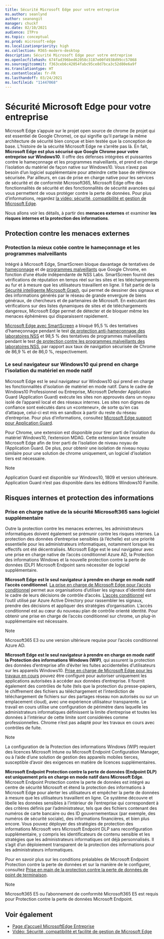 ```yaml
---
title: Sécurité Microsoft Edge pour votre entreprise
ms.author: seanlynd
author: seanongit
manager: chuckf
ms.date: 02/10/2021
audience: ITPro
ms.topic: conceptual
ms.prod: microsoft-edge
ms.localizationpriority: high
ms.collection: M365-modern-desktop
description: Sécurité Microsoft Edge pour votre entreprise
ms.openlocfilehash: 674fad396bed62058c3187e00f4938d99cc57868
ms.sourcegitcommit: f363ceb6c42054fabc95ce8d7bca3c52d80e6a9f
ms.translationtype: HT
ms.contentlocale: fr-FR
ms.lasthandoff: 03/24/2021
ms.locfileid: "11447068"
---
```

# <a name="microsoft-edge-security-for-your-business"></a>Sécurité Microsoft Edge pour votre entreprise

Microsoft Edge s’appuie sur le projet open source de chrome (le projet qui est essentiel de Google Chrome), ce qui signifie qu’il partage la même architecture de sécurité bien conçue et bien testée que la conception de base. L’histoire de la sécurité Microsoft Edge ne s’arrête pas là. En fait, **Microsoft Edge est plus sécurisé que Google Chrome pour votre entreprise sur Windows10**. Il offre des défenses intégrées et puissantes contre le hameçonnage et les programmes malveillants, et prend en charge l’isolation du matériel de façon native sur Windows10. Vous n’avez pas besoin d’un logiciel supplémentaire pour atteindre cette base de référence sécurisée. Par ailleurs, en cas de prise en charge native pour les services de sécurité et de conformité Microsoft365, Microsoft Edge offre des fonctionnalités de sécurité et des fonctionnalités de sécurité avancées qui vous permettent de vous protéger contre la perte de données. Pour plus d’informations, regardez [la vidéo: sécurité, compatibilité et gestion de Microsoft Edge](microsoft-edge-video-security-compatibility-manageability.md).

Nous allons voir les détails, à partir des **menaces externes** et examiner **les risques internes et la protection des informations**.

## <a name="external-threat-protection"></a>Protection contre les menaces externes

### <a name="highest-rated-protection-against-phishing-and-malware"></a>Protection la mieux cotée contre le hameçonnage et les programmes malveillants

Intégré à Microsoft Edge, SmartScreen bloque davantage de tentatives de [hameçonnage](https://edgeconsumerproduction.blob.core.windows.net/hostingdocs/NSS_Labs_Browser_Phishing_Report_Q2_2020.pdf) et de [programmes malveillants](https://edgeconsumerproduction.blob.core.windows.net/hostingdocs/NSS_Labs_Browser_Malware_Report_Q2_2020.pdf) que Google Chrome, en fonction d’une étude indépendante de NSS Labs. SmartScreen fournit des vérifications de réputation en temps réel sur les sites et les téléchargements au fur et à mesure que les utilisateurs travaillent en ligne. Il fait partie de la [Sécurité intelligente Microsoft Graph](https://www.microsoft.com/microsoft-365/windows/intelligent-security), qui permet de dessiner des signaux et des informations générés par le réseau de grande envergure de biens généraux, de chercheurs et de partenaires de Microsoft. En exécutant des vérifications sur des listes dynamiques de sites et de téléchargements dangereux, Microsoft Edge permet de détecter et de bloquer même les menaces éphémères qui disparaissent rapidement.  

[Microsoft Edge avec SmartScreen](//DeployEdge/microsoft-edge-security-smartscreen) a bloqué 95,5 % des tentatives d’hameçonnage pendant le test [de protection anti-hameçonnage des laboratoires NSS](https://edgeconsumerproduction.blob.core.windows.net/hostingdocs/NSS_Labs_Browser_Phishing_Report_Q2_2020.pdf) et 98,5 % des tentatives de programmes malveillants pendant le test [de protection contre les programmes malveillants des laboratoires NSS](https://edgeconsumerproduction.blob.core.windows.net/hostingdocs/NSS_Labs_Browser_Malware_Report_Q2_2020.pdf), par rapport aux taux de navigation sécurisée de Chrome de 86,9 % et de 86,0 %, respectivement.

### <a name="the-only-browser-on-windows-10-that-natively-supports-hardware-isolation"></a>Le seul navigateur sur Windows10 qui prend en charge l’isolation du matériel en mode natif

Microsoft Edge est le seul navigateur sur Windows10 qui prend en charge les fonctionnalités d’isolation de matériel en mode natif. Dans le cadre de Windows10 Professionnel ou Entreprise, Microsoft Defender Application Guard (Application Guard) exécute les sites non approuvés dans un noyau isolé de l’appareil local et des réseaux internes. Les sites non dignes de confiance sont exécutés dans un «conteneur», de sorte qu’en cas d’attaque, celui-ci est mis en sandbox à partir du reste du réseau d’entreprise. Pour plus d’informations, consultez [Microsoft Edge support pour Application Guard](./microsoft-edge-security-windows-defender-application-guard.md).

Pour Chrome, une extension est disponible pour tirer parti de l’isolation du matériel Windows10, l’extension MDAG. Cette extension lance ensuite Microsoft Edge afin de tirer parti de l’isolation de niveau noyau de l’Application Guard. De plus, pour obtenir une isolation de niveau noyau similaire pour une solution de chrome uniquement, un logiciel d’isolation tiers est nécessaire.

> [!NOTE]
> Application Guard est disponible sur Windows10, 1809 et version ultérieure. Application Guard n’est pas disponible dans les éditions Windows10 Famille.

## <a name="internal-risks-and-information-protection"></a>Risques internes et protection des informations

### <a name="native-support-for-microsoft-365-security-without-additional-software"></a>Prise en charge native de la sécurité Microsoft365 sans logiciel supplémentaire

Outre la protection contre les menaces externes, les administrateurs informatiques doivent également se prémunir contre les risques internes. La protection des données d’entreprise sensibles (à l’échelle) est une priorité essentielle pour les administrateurs informatiques, notamment lorsque les effectifs ont été décentralisés. Microsoft Edge est le seul navigateur avec une prise en charge native de l’accès conditionnel Azure AD, la Protection des informations Windows et la nouvelle protection contre la perte de données (DLP) Microsoft Endpoint sans nécessiter de logiciel supplémentaire.

**Microsoft Edge est le seul navigateur à prendre en charge en mode natif l’accès conditionnel**. [La prise en charge de Microsoft Edge pour l’accès conditionnel](ms-edge-security-conditional-access.md) permet aux organisations d’utiliser les signaux d’identité dans le cadre de leurs décisions de contrôle d’accès. [L’accès conditionnel](/azure/active-directory/conditional-access/overview) est l’outil utilisé par Azure Active Directory pour rassembler les signaux, prendre des décisions et appliquer des stratégies d’organisation. L’accès conditionnel est au cœur du nouveau plan de contrôle orienté identité. Pour obtenir une prise en charge de l’accès conditionnel sur chrome, un plug-in supplémentaire est nécessaire.

> [!NOTE]
> Microsoft365 E3 ou une version ultérieure requise pour l’accès conditionnel Azure AD.

**Microsoft Edge est le seul navigateur à prendre en charge en mode natif la Protection des informations Windows (WIP)**, qui assurent la protection des données d’entreprise afin d’éviter les fuites accidentelles d’utilisateurs sur les appareils Windows10. [Prise en charge de Microsoft Edge pour les travaux en cours](./microsoft-edge-security-windows-information-protection.md) pouvez être configuré pour autoriser uniquement les applications autorisées à accéder aux données d’entreprise. Il fournit également des contrôles de fuite (tels que la protection du presse-papiers, le chiffrement des fichiers au téléchargement et l’interdiction de téléchargement de fichiers sur des partages réseau non autorisés ou sur un emplacement cloud), avec une expérience utilisateur transparente. Le travail en cours utilise une configuration de périmètre dans laquelle les administrateurs informatiques définissent la limite d’entreprise et toutes les données à l’intérieur de cette limite sont considérées comme professionnelles. Chrome n’est pas adapté pour les travaux en cours avec contrôles de fuite.

> [!NOTE]
> La configuration de la Protection des informations Windows (WIP) requiert des licences Microsoft Intune ou Microsoft Endpoint Configuration Manager, ou à l’aide d’une solution de gestion des appareils mobiles tierces, susceptible d’avoir des exigences en matière de licences supplémentaires.

**Microsoft Endpoint Protection contre la perte de données (Endpoint DLP) est uniquement pris en charge en mode natif dans Microsoft Edge**. Microsoft Endpoint Protection contre la perte de données est intégré au centre de sécurité Microsoft et étend la protection des informations à Microsoft Edge pour alerter les utilisateurs et empêcher la perte de données à mesure que les utilisateurs travaillent en ligne. Ce système découvre et libelle les données sensibles à l’intérieur de l’entreprise qui correspondent à des critères définis par l’administrateur, tels que des fichiers contenant des numéros de carte bancaire ou des ID gouvernementaux (par exemple, des numéros de sécurité sociale), des informations financières, et bien plus encore. Vous pouvez déployer des stratégies de protection des informations Microsoft vers Microsoft Endpoint DLP sans reconfiguration supplémentaire, y compris les identificateurs de contenu sensible et les stratégies que les administrateurs informatiques ont déjà personnalisés. Il s’agit d’un déploiement transparent de la protection des informations pour les administrateurs informatiques.

Pour en savoir plus sur les conditions préalables de Microsoft Endpoint Protection contre la perte de données et sur la manière de le configurer, consultez [Prise en main de la protection contre la perte de données de point de terminaison](/microsoft-365/compliance/endpoint-dlp-getting-started?preserve-view=true&view=o365-worldwide).

> [!NOTE]
> Microsoft365 E5 ou l’abonnement de conformité Microsoft365 E5 est requis pour Protection contre la perte de données Microsoft Endpoint.

## <a name="see-also"></a>Voir également

- [Page d’accueil MicrosoftEdge Entreprise](https://aka.ms/EdgeEnterprise)
- [Vidéo: Sécurité, compatibilité et facilité de gestion de Microsoft Edge](microsoft-edge-video-security-compatibility-manageability.md)